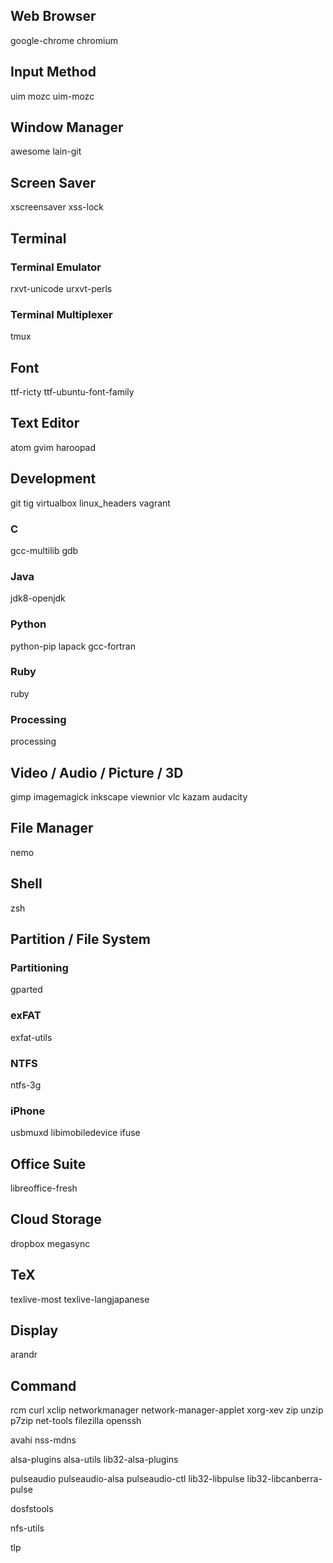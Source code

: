 ## Web Browser
google-chrome
chromium

## Input Method
uim
mozc
uim-mozc

## Window Manager
awesome
lain-git

## Screen Saver
xscreensaver
xss-lock

## Terminal
### Terminal Emulator
rxvt-unicode
urxvt-perls
### Terminal Multiplexer
tmux

## Font
ttf-ricty
ttf-ubuntu-font-family

## Text Editor
atom
gvim
haroopad

## Development
git
tig
virtualbox
linux_headers
vagrant

### C
gcc-multilib
gdb

### Java
jdk8-openjdk

### Python
python-pip
lapack
gcc-fortran

### Ruby
ruby

### Processing
processing

## Video / Audio / Picture / 3D
gimp
imagemagick
inkscape
viewnior
vlc
kazam
audacity

## File Manager
nemo

## Shell
zsh

## Partition / File System
### Partitioning
gparted

### exFAT
exfat-utils

### NTFS
ntfs-3g

### iPhone
usbmuxd
libimobiledevice
ifuse

## Office Suite
libreoffice-fresh

## Cloud Storage
dropbox
megasync

## TeX
texlive-most
texlive-langjapanese

## Display
arandr

## Command
rcm
curl
xclip
networkmanager
network-manager-applet
xorg-xev
zip
unzip
p7zip
net-tools
filezilla
openssh


avahi
nss-mdns

alsa-plugins
alsa-utils
lib32-alsa-plugins

pulseaudio
pulseaudio-alsa
pulseaudio-ctl
lib32-libpulse
lib32-libcanberra-pulse

dosfstools


nfs-utils

tlp

